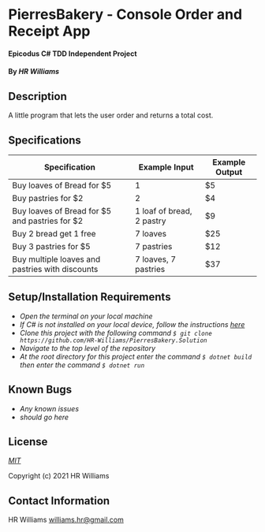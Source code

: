 # PierresBakery - Console Order and Receipt App

#### Epicodus C# TDD Independent Project

#### By _**HR Williams**_

## Description

A little program that lets the user order and returns a total cost.

## Specifications

| Specification | Example Input | Example Output | 
| ------------- | ------------- | -------------- |
| Buy loaves of Bread for $5 | 1 | $5 |
| Buy pastries for $2 | 2 | $4 |
| Buy loaves of Bread for $5 and pastries for $2  | 1 loaf of bread, 2 pastry | $9 |
| Buy 2 bread get 1 free | 7 loaves | $25 |
| Buy 3 pastries for $5 | 7 pastries | $12 | 
| Buy multiple loaves and pastries with discounts | 7 loaves, 7 pastries | $37 |


## Setup/Installation Requirements

* _Open the terminal on your local machine_
* _If C# is not installed on your local device, follow the instructions [here](https://www.learnhowtoprogram.com/c-and-net-part-time-c-and-react-track/getting-started-with-c/installing-c-and-net)_
* _Clone this project with the following command `$ git clone https://github.com/HR-Williams/PierresBakery.Solution`_
* _Navigate to the top level of the repository_
* _At the root directory for this project enter the command `$ dotnet build` then enter the command `$ dotnet run`_

## Known Bugs

* _Any known issues_
* _should go here_

## License

_[MIT](https://choosealicense.com/licenses/mit/)_

Copyright (c) 2021 HR Williams

## Contact Information

HR Williams <williams.hr@gmail.com>